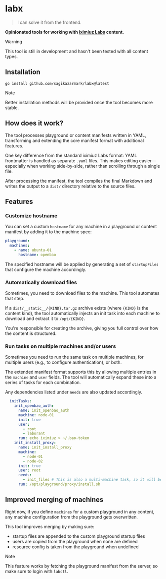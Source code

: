 # labx

> I can solve it from the frontend.

**Opinionated tools for working with [iximiuz Labs](http://labs.iximiuz.com) content.**

> [!WARNING]
> This tool is still in development and hasn't been tested with all content types.

## Installation

```shell
go install github.com/sagikazarmark/labx@latest
```

> [!NOTE]
> Better installation methods will be provided once the tool becomes more stable.

## How does it work?

The tool processes playground or content manifests written in YAML, transforming and extending the core manifest format with additional features.

One key difference from the standard iximiuz Labs format: YAML frontmatter is handled as separate `.yaml` files.
This makes editing easier—especially when working side-by-side, rather than scrolling through a single file.

After processing the manifest, the tool compiles the final Markdown
and writes the output to a `dist/` directory relative to the source files.

## Features

### Customize hostname

You can set a custom `hostname` for any machine in a playground or content manifest by adding it to the machine spec:

```yaml
playground:
  machines:
    - name: ubuntu-01
      hostname: openbao
```

The specified hostname will be applied by generating a set of `startupFiles` that configure the machine accordingly.

### Automatically download files

Sometimes, you need to download files to the machine. This tool automates that step.

If a `dist/__static__/{KIND}.tar.gz` archive exists (where `{KIND}` is the content kind),
the tool automatically injects an init task into each machine to download and extract it to `/opt/{KIND}`.

You're responsible for creating the archive, giving you full control over how the content is structured.

### Run tasks on multiple machines and/or users

Sometimes you need to run the same task on multiple machines, for multiple users (e.g., to configure authentication), or both.

The extended manifest format supports this by allowing multiple entries in the `machine` and `user` fields.
The tool will automatically expand these into a series of tasks for each combination.

Any dependencies listed under `needs` are also updated accordingly.

```yaml
  initTasks:
    init_openbao_auth:
      name: init_openbao_auth
      machine: node-01
      init: true
      user:
        - root
        - laborant
      run: echo iximiuz > ~/.bao-token
    init_install_proxy:
      name: init_install_proxy
      machine:
        - node-01
        - node-02
      init: true
      user: root
      needs:
        - init_files # This is also a multi-machine task, so it will be updated accordingly
      run: /opt/playground/proxy/install.sh
```

## Improved merging of machines

Right now, if you define `machines` for a custom playground in any content, any machine configuration from the playground gets overwritten.

This tool improves merging by making sure:

- startup files are appended to the custom playground startup files
- users are copied from the playground when none are defined
- resource config is taken from the playground when undefined

> [!NOTE]
> This feature works by fetching the playground manifest from the server, so make sure to login with `labctl`.
